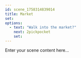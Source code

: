 ```yaml
---
id: scene_1758314839014
title: Market
set:
options:
  - text: "Walk into the market?"
    next: 2pickpocket
    set:
---
```


Enter your scene content here...
